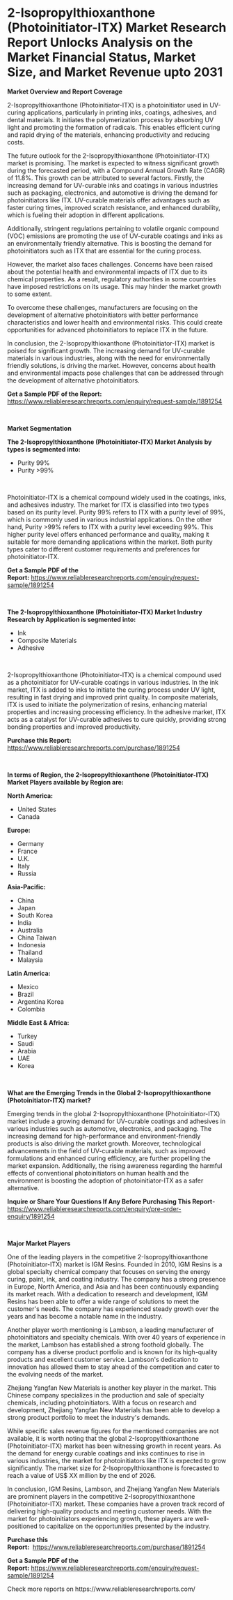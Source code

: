 <p><h1>2-Isopropylthioxanthone (Photoinitiator-ITX) Market Research Report Unlocks Analysis on the Market Financial Status, Market Size, and Market Revenue upto 2031</h1></p><p><strong>Market Overview and Report Coverage</strong></p>
<p><p>2-Isopropylthioxanthone (Photoinitiator-ITX) is a photoinitiator used in UV-curing applications, particularly in printing inks, coatings, adhesives, and dental materials. It initiates the polymerization process by absorbing UV light and promoting the formation of radicals. This enables efficient curing and rapid drying of the materials, enhancing productivity and reducing costs.</p><p>The future outlook for the 2-Isopropylthioxanthone (Photoinitiator-ITX) market is promising. The market is expected to witness significant growth during the forecasted period, with a Compound Annual Growth Rate (CAGR) of 11.8%. This growth can be attributed to several factors. Firstly, the increasing demand for UV-curable inks and coatings in various industries such as packaging, electronics, and automotive is driving the demand for photoinitiators like ITX. UV-curable materials offer advantages such as faster curing times, improved scratch resistance, and enhanced durability, which is fueling their adoption in different applications.</p><p>Additionally, stringent regulations pertaining to volatile organic compound (VOC) emissions are promoting the use of UV-curable coatings and inks as an environmentally friendly alternative. This is boosting the demand for photoinitiators such as ITX that are essential for the curing process.</p><p>However, the market also faces challenges. Concerns have been raised about the potential health and environmental impacts of ITX due to its chemical properties. As a result, regulatory authorities in some countries have imposed restrictions on its usage. This may hinder the market growth to some extent.</p><p>To overcome these challenges, manufacturers are focusing on the development of alternative photoinitiators with better performance characteristics and lower health and environmental risks. This could create opportunities for advanced photoinitiators to replace ITX in the future.</p><p>In conclusion, the 2-Isopropylthioxanthone (Photoinitiator-ITX) market is poised for significant growth. The increasing demand for UV-curable materials in various industries, along with the need for environmentally friendly solutions, is driving the market. However, concerns about health and environmental impacts pose challenges that can be addressed through the development of alternative photoinitiators.</p></p>
<p><strong>Get a Sample PDF of the Report:</strong> <a href="https://www.reliableresearchreports.com/enquiry/request-sample/1891254">https://www.reliableresearchreports.com/enquiry/request-sample/1891254</a></p>
<p>&nbsp;</p>
<p><strong>Market Segmentation</strong></p>
<p><strong>The 2-Isopropylthioxanthone (Photoinitiator-ITX) Market Analysis by types is segmented into:</strong></p>
<p><ul><li>Purity 99%</li><li>Purity >99%</li></ul></p>
<p>&nbsp;</p>
<p><p>Photoinitiator-ITX is a chemical compound widely used in the coatings, inks, and adhesives industry. The market for ITX is classified into two types based on its purity level. Purity 99% refers to ITX with a purity level of 99%, which is commonly used in various industrial applications. On the other hand, Purity >99% refers to ITX with a purity level exceeding 99%. This higher purity level offers enhanced performance and quality, making it suitable for more demanding applications within the market. Both purity types cater to different customer requirements and preferences for photoinitiator-ITX.</p></p>
<p><strong>Get a Sample PDF of the Report:</strong>&nbsp;<a href="https://www.reliableresearchreports.com/enquiry/request-sample/1891254">https://www.reliableresearchreports.com/enquiry/request-sample/1891254</a></p>
<p>&nbsp;</p>
<p><strong>The 2-Isopropylthioxanthone (Photoinitiator-ITX) Market Industry Research by Application is segmented into:</strong></p>
<p><ul><li>Ink</li><li>Composite Materials</li><li>Adhesive</li></ul></p>
<p>&nbsp;</p>
<p><p>2-Isopropylthioxanthone (Photoinitiator-ITX) is a chemical compound used as a photoinitiator for UV-curable coatings in various industries. In the ink market, ITX is added to inks to initiate the curing process under UV light, resulting in fast drying and improved print quality. In composite materials, ITX is used to initiate the polymerization of resins, enhancing material properties and increasing processing efficiency. In the adhesive market, ITX acts as a catalyst for UV-curable adhesives to cure quickly, providing strong bonding properties and improved productivity.</p></p>
<p><strong>Purchase this Report:</strong>&nbsp; <a href="https://www.reliableresearchreports.com/purchase/1891254">https://www.reliableresearchreports.com/purchase/1891254</a></p>
<p>&nbsp;</p>
<p><strong>In terms of Region, the 2-Isopropylthioxanthone (Photoinitiator-ITX) Market Players available by Region are:</strong></p>
<p>
    <p> <strong> North America: </strong>
        <ul>
            <li>United States</li>
            <li>Canada</li>
        </ul>
        </p> 
    <p> <strong> Europe: </strong>
        <ul>
            <li>Germany</li>
            <li>France</li>
            <li>U.K.</li>
            <li>Italy</li>
            <li>Russia</li>
        </ul>
        </p> 
    <p> <strong> Asia-Pacific: </strong>
        <ul>
            <li>China</li>
            <li>Japan</li>
            <li>South Korea</li>
            <li>India</li>
            <li>Australia</li>
            <li>China Taiwan</li>
            <li>Indonesia</li>
            <li>Thailand</li>
            <li>Malaysia</li>
        </ul>
        </p> 
    <p> <strong> Latin America: </strong>
        <ul>
            <li>Mexico</li>
            <li>Brazil</li>
            <li>Argentina Korea</li>
            <li>Colombia</li>
        </ul>
        </p> 
    <p> <strong> Middle East & Africa: </strong>
        <ul>
            <li>Turkey</li>
            <li>Saudi</li>
            <li>Arabia</li>
            <li>UAE</li>
            <li>Korea</li>
        </ul>
    </p>
    </p>
<p>&nbsp;</p>
<p><strong>What are the Emerging Trends in the Global 2-Isopropylthioxanthone (Photoinitiator-ITX) market?</strong></p>
<p><p>Emerging trends in the global 2-Isopropylthioxanthone (Photoinitiator-ITX) market include a growing demand for UV-curable coatings and adhesives in various industries such as automotive, electronics, and packaging. The increasing demand for high-performance and environment-friendly products is also driving the market growth. Moreover, technological advancements in the field of UV-curable materials, such as improved formulations and enhanced curing efficiency, are further propelling the market expansion. Additionally, the rising awareness regarding the harmful effects of conventional photoinitiators on human health and the environment is boosting the adoption of photoinitiator-ITX as a safer alternative.</p></p>
<p><strong>Inquire or Share Your Questions If Any Before Purchasing This Report</strong>- <a href="https://www.reliableresearchreports.com/enquiry/pre-order-enquiry/1891254">https://www.reliableresearchreports.com/enquiry/pre-order-enquiry/1891254</a></p>
<p>&nbsp;</p>
<p><strong>Major Market Players</strong></p>
<p><p>One of the leading players in the competitive 2-Isopropylthioxanthone (Photoinitiator-ITX) market is IGM Resins. Founded in 2010, IGM Resins is a global specialty chemical company that focuses on serving the energy curing, paint, ink, and coating industry. The company has a strong presence in Europe, North America, and Asia and has been continuously expanding its market reach. With a dedication to research and development, IGM Resins has been able to offer a wide range of solutions to meet the customer's needs. The company has experienced steady growth over the years and has become a notable name in the industry.</p><p>Another player worth mentioning is Lambson, a leading manufacturer of photoinitiators and specialty chemicals. With over 40 years of experience in the market, Lambson has established a strong foothold globally. The company has a diverse product portfolio and is known for its high-quality products and excellent customer service. Lambson's dedication to innovation has allowed them to stay ahead of the competition and cater to the evolving needs of the market.</p><p>Zhejiang Yangfan New Materials is another key player in the market. This Chinese company specializes in the production and sale of specialty chemicals, including photoinitiators. With a focus on research and development, Zhejiang Yangfan New Materials has been able to develop a strong product portfolio to meet the industry's demands.</p><p>While specific sales revenue figures for the mentioned companies are not available, it is worth noting that the global 2-Isopropylthioxanthone (Photoinitiator-ITX) market has been witnessing growth in recent years. As the demand for energy curable coatings and inks continues to rise in various industries, the market for photoinitiators like ITX is expected to grow significantly. The market size for 2-Isopropylthioxanthone is forecasted to reach a value of US$ XX million by the end of 2026.</p><p>In conclusion, IGM Resins, Lambson, and Zhejiang Yangfan New Materials are prominent players in the competitive 2-Isopropylthioxanthone (Photoinitiator-ITX) market. These companies have a proven track record of delivering high-quality products and meeting customer needs. With the market for photoinitiators experiencing growth, these players are well-positioned to capitalize on the opportunities presented by the industry.</p></p>
<p><strong>Purchase this Report:</strong>&nbsp;&nbsp;<a href="https://www.reliableresearchreports.com/purchase/1891254">https://www.reliableresearchreports.com/purchase/1891254</a></p>
<p></p>
<p><strong>Get a Sample PDF of the Report:</strong>&nbsp;<a href="https://www.reliableresearchreports.com/enquiry/request-sample/1891254">https://www.reliableresearchreports.com/enquiry/request-sample/1891254</a></p>
<p>Check more reports on https://www.reliableresearchreports.com/</p>